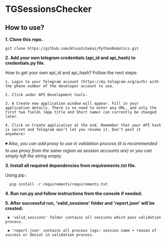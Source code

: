 # TGSessionsChecker

## How to use?

**1. Clone this repo.**

    git clone https://github.com/AtsushiSakai/PythonRobotics.git

**2. Add your own telegram credentials (api_id and api_hash) to credentials.py file.**

How to get your own api_id and api_hash? Follow the next steps:

    1. Login to your Telegram account (https://my.telegram.org/auth) with the phone number of the developer account to use.

    2. Click under API Development tools.

    3. A Create new application window will appear. Fill in your application details. There is no need to enter any URL, and only the first two fields (App title and Short name) can currently be changed later.

    4. Click on Create application at the end. Remember that your API hash is secret and Telegram won’t let you revoke it. Don’t post it anywhere!
    
   ◾  *Also, you can add proxy to use in validation process (it is recommended to use proxy from the same region as session accounts are) or you can simply left the string empty.*

**3. Install all required dependencies from requirements.txt file.**

Using pip :

      pip install -r requirements/requirements.txt

**4. Run run.py and follow instructions from the console if needed.**

**5. After successful run, 'valid_sessions' folder and 'report.json' will be created:**

     ◾ 'valid_sessions' folder contains all sessions which pass validation process.
       
     ◾ 'report.json' contains all process logs: session name + reason of success or denial in validation process.
